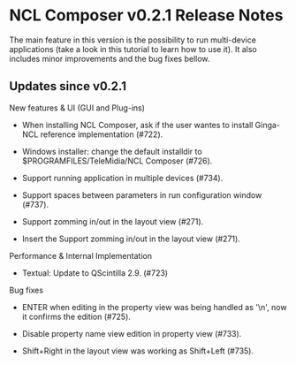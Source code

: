 NCL Composer v0.2.1 Release Notes
=================================

The main feature in this version is the possibility to run multi-device
applications (take a look in this tutorial to learn how to use it). It also
includes minor improvements and the bug fixes bellow. 

Updates since v0.2.1
--------------------

New features & UI (GUI and Plug-ins)

  * When installing NCL Composer, ask if the user wantes to install Ginga-NCL
    reference implementation (#722).

  * Windows installer: change the default installdir to
    $PROGRAMFILES/TeleMidia/NCL Composer (#726).
  
  * Support running application in multiple devices (#734).
  
  * Support spaces between parameters in run configuration window (#737).

  * Support zomming in/out in the layout view (#271).

  * Insert the Support zomming in/out in the layout view (#271).

 
Performance & Internal Implementation

  * Textual: Update to QScintilla 2.9. (#723)


Bug fixes

  * ENTER when editing in the property view was being handled as '\n', now it
    confirms the edition (#725).

  * Disable property name view edition in property view (#733).

  * Shift+Right in the layout view was working as Shift+Left (#735).

